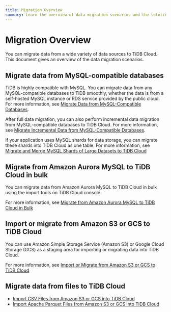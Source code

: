 ```yaml
---
title: Migration Overview
summary: Learn the overview of data migration scenarios and the solutions for TiDB Cloud.
---
```


# Migration Overview

You can migrate data from a wide variety of data sources to TiDB Cloud. This document gives an overview of the data migration scenarios.

## Migrate data from MySQL-compatible databases

TiDB is highly compatible with MySQL. You can migrate data from any MySQL-compatible databases to TiDB smoothly, whether the data is from a self-hosted MySQL instance or RDS service provided by the public cloud. For more information, see [Migrate Data from MySQL-Compatible Databases](/tidb-cloud/migrate-data-into-tidb.md).

After full data migration, you can also perform incremental data migration from MySQL-compatible databases to TiDB Cloud. For more information, see [Migrate Incremental Data from MySQL-Compatible Databases](/tidb-cloud/migrate-incremental-data-from-mysql.md).

If your application uses MySQL shards for data storage, you can migrate these shards into TiDB Cloud as one table. For more information, see [Migrate and Merge MySQL Shards of Large Datasets to TiDB Cloud](/tidb-cloud/migrate-sql-shards)

## Migrate from Amazon Aurora MySQL to TiDB Cloud in bulk

You can migrate data from Amazon Aurora MySQL to TiDB Cloud in bulk using the import tools on TiDB Cloud console.

For more information, see [Migrate from Amazon Aurora MySQL to TiDB Cloud in Bulk](/tidb-cloud/migrate-from-aurora-bulk-import.md)

## Import or migrate from Amazon S3 or GCS to TiDB Cloud

You can use Amazon Simple Storage Service (Amazon S3) or Google Cloud Storage (GCS) as a staging area for importing or migrating data into TiDB Cloud.

For more information, see [Import or Migrate from Amazon S3 or GCS to TiDB Cloud](/tidb-cloud/migrate-from-amazon-s3-or-gcs.md)

## Migrate data from files to TiDB Cloud

- [Import CSV Files from Amazon S3 or GCS into TiDB Cloud](/tidb-cloud/import-csv-files.md)
- [Import Apache Parquet Files from Amazon S3 or GCS into TiDB Cloud](tidb-cloud/import-parquet-files.md)
